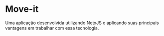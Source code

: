 # Move-it
Uma aplicação desenvolvida utilizando NetxJS e aplicando suas principais vantagens em trabalhar com essa tecnologia. 
